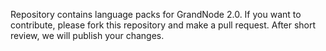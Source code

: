 Repository contains language packs for GrandNode 2.0. If you want to contribute, please fork this repository and make a pull request. After short review, we will publish your changes.
